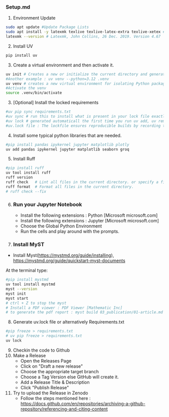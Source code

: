 ### Setup.md

1. Environment Update
```bash
sudo apt update #Update Package Lists
sudo apt install -y latexmk texlive texlive-latex-extra texlive-xetex #Install latexmk and TeX Live for Myst
latexmk --version # Latexmk, John Collins, 26 Dec. 2019. Version 4.67
```

2. Install UV
```bash
pip install uv
```
3. Create a virtual environment and then activate it.
```bash
uv init # Creates a new or initialize the current directory and generates following files :  pyproject.toml, README.md, .python-version, main.py
#Another example : uv venv --python=3.12 .venv
uv venv # creates a new virtual environment for isolating Python packages and dependencies.
#Activate the venv
source .venv/bin/activate
```
3. [Optional] Install the locked requirements
 ```bash
#uv pip sync requirements.txt
#uv sync # run this to install what is present in your lock file exactly 
#uv lock # generated automaticall the first time you run uv add, uv remove or uv sync
#uv.lock file : The lockfile ensures reproducible builds by recording the exact versions of all dependencies that were resolved. 
```      
4. Install some typical python libraries that are needed.
 ```bash
 #pip install pandas ipykernel jupyter matplotlib plotly 
 uv add pandas ipykernel jupyter matplotlib seaborn groq
```
5. Install Ruff
```bash
#pip install ruff
uv tool install ruff
ruff version
ruff check   # Lint all files in the current directory. or specify a file name to check for that file.
ruff format  # Format all files in the current directory.
# ruff check --fix
```
6. ### Run your Jupyter Notebook
    - Install the following extensions  : Python [Microsoft microsoft.com]
    - Install the following extensions  : Jupyter [Microsoft microsoft.com]   
    - Choose the Global Python Environment 
    - Run the cells and play around with the prompts.

7. ### Install MyST
* Install Myst(https://mystmd.org/guide/installing), https://mystmd.org/guide/quickstart-myst-documents

At the terminal type:  
```bash
#pip install mystmd
uv tool install mystmd
myst --version
myst init
myst start
# ctrl + Z to stop the myst 
# Install a PDF viewer : PDF Viewer [Mathematic Inc]
# to generate the pdf report : myst build 03_publication/01-article.md --pdf --output 03_publication/01-article.pdf
``` 

8. Generate uv.lock file or alternatively Requirements.txt 
```bash
#pip freeze > requirements.txt
# uv pip freeze > requirements.txt
uv lock
```

9. Checkin the code to Github
10. Make a Release
    - Open the Releases Page
    - Click on "Draft a new release"
    - Choose the appropriate target branch
    - Choose a Tag Version else GitHub will create it.
    - Add a Release Title & Description
    - Click "Publish Release"
11. Try to upload the Release in Zenodo
     - Follow the steps mentioned here : https://docs.github.com/en/repositories/archiving-a-github-repository/referencing-and-citing-content

